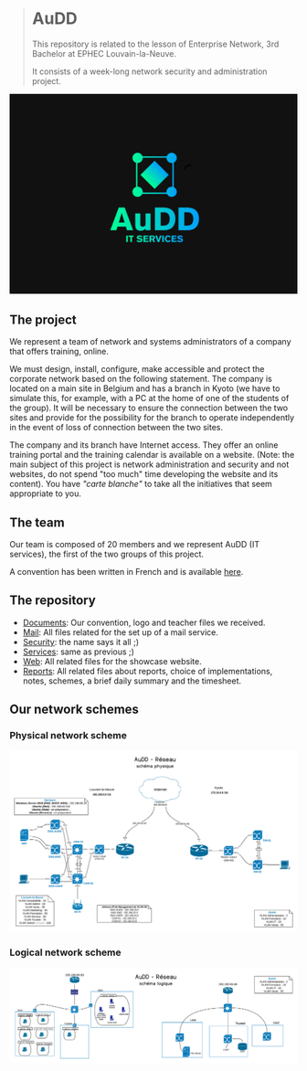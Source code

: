 ># AuDD
>
>This repository is related to the lesson of Enterprise Network, 3rd Bachelor at EPHEC Louvain-la-Neuve.
>
>It consists of a week-long network security and administration project.

![](doc/AuDD-logo.png)

## The project

We represent a team of network and systems administrators of a company that offers training, online.

We must design, install, configure, make accessible and protect the corporate network based on the following statement.
The company is located on a main site in Belgium and has a branch in Kyoto (we have to simulate this, for example, with a PC at the home of one of the students of the group).
It will be necessary to ensure the connection between the two sites and provide for the possibility for the branch to operate independently in the event of loss of connection between the two sites.

The company and its branch have Internet access.
They offer an online training portal and the training calendar is available on a website.
(Note: the main subject of this project is network administration and security and not websites, do not spend "too much" time developing the website and its content).
You have _"carte blanche"_ to take all the initiatives that seem appropriate to you.

## The team

Our team is composed of 20 members and we represent AuDD (IT services), the first of the two groups of this project.

A convention has been written in French and is available [here](doc/AuDD-charte.pdf).

## The repository

* [Documents](doc/): Our convention, logo and teacher files we received.
* [Mail](mail/): All files related for the set up of a mail service.
* [Security](security/): the name says it all ;)
* [Services](services/): same as previous ;)
* [Web](web/): All related files for the showcase website.
* [Reports](report/): All related files about reports, choice of implementations, notes, schemes, a brief daily summary and the timesheet.

## Our network schemes

### Physical network scheme

![Physical network scheme of AuDD](report/physical-network-scheme.png)

### Logical network scheme

![Logical network scheme of AuDD](report/logical-network-scheme.png)
